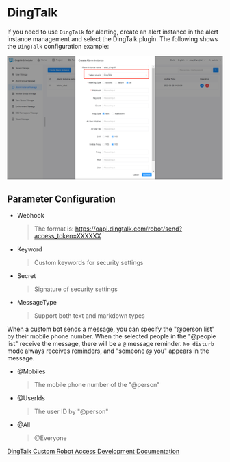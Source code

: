# DingTalk

If you need to use `DingTalk` for alerting, create an alert instance in the alert instance management and select the DingTalk plugin. 
The following shows the `DingTalk` configuration example:

![alert-dingtalk](../../../../img/new_ui/dev/alert/alert_dingtalk.png)

## Parameter Configuration

* Webhook
  > The format is: https://oapi.dingtalk.com/robot/send?access_token=XXXXXX
* Keyword
  > Custom keywords for security settings
* Secret
  > Signature of security settings
* MessageType
  > Support both text and markdown types

When a custom bot sends a message, you can specify the "@person list" by their mobile phone number. When the selected people in the "@people list" receive the message, there will be a `@` message reminder. `No disturb` mode always receives reminders, and "someone @ you" appears in the message.
* @Mobiles
  > The mobile phone number of the "@person"
* @UserIds
  > The user ID by "@person"
* @All
  > @Everyone

[DingTalk Custom Robot Access Development Documentation](https://open.dingtalk.com/document/robots/custom-robot-access)
